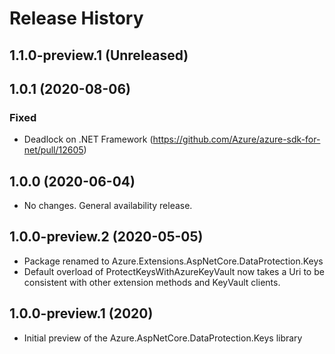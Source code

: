 # Release History

## 1.1.0-preview.1 (Unreleased)


## 1.0.1 (2020-08-06)

### Fixed

- Deadlock on .NET Framework (https://github.com/Azure/azure-sdk-for-net/pull/12605)

## 1.0.0 (2020-06-04)

- No changes. General availability release.

## 1.0.0-preview.2 (2020-05-05)

- Package renamed to Azure.Extensions.AspNetCore.DataProtection.Keys
- Default overload of ProtectKeysWithAzureKeyVault now takes a Uri to be consistent with other extension methods and KeyVault clients.  

## 1.0.0-preview.1 (2020)

- Initial preview of the Azure.AspNetCore.DataProtection.Keys library
